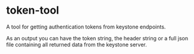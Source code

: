 # token-tool

A tool for getting authentication tokens from keystone endpoints.

As an output you can have the token string, the header string or a full json file containing all returned data from the keystone server.
